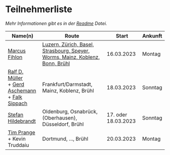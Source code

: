 # Teilnehmerliste

*Mehr Informationen gibt es in der [Readme](README.md) Datei.*

| Name(n) | Route | Start | Ankunft |
| ------- | ----- | ----- | ------- |
| [Marcus Fihlon](https://fosstodon.org/@McPringle) | [Luzern, Zürich, Basel, Strasbourg, Speyer, Worms, Mainz, Koblenz, Bonn, Brühl](https://www.komoot.com/tour/962421306/zoom) | 16.03.2023 | Montag |
| [Ralf D. Müller](https://mastodontech.de/@rdmueller) <br/> + [Gerd Aschemann](https://mastodon.social/@ascheman) <br/> + [Falk Sippach](https://mastodon.social/@sippsack) | Frankfurt/Darmstadt, Mainz, Koblenz, Brühl | 18.03.2023 | Sonntag |
| [Stefan Hildebrandt](https://mastodontech.de/@hildebrandttk) | Oldenburg, Osnabrück, (Oberhausen), Düsseldorf, Brühl |  17. oder 18.03.2023 | Sonntag |
| [Tim Prange](mailto:javaland-sternfahrt@tprng-mail.de) <br/> + Kevin Truddaiu | Dortmund, ..., Brühl | 20.03.2023 | Montag |
